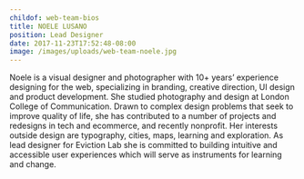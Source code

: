 ```yaml
---
childof: web-team-bios
title: NOELE LUSANO
position: Lead Designer
date: 2017-11-23T17:52:48-08:00
image: /images/uploads/web-team-noele.jpg
---
```

Noele is a visual designer and photographer with 10+ years’ experience designing for the web, specializing in branding, creative direction, UI design and product development. She studied photography and design at London College of Communication. Drawn to complex design problems that seek to improve quality of life, she has contributed to a number of projects and redesigns in tech and ecommerce, and recently nonprofit. Her interests outside design are typography, cities, maps, learning and exploration. As lead designer for Eviction Lab she is committed to building intuitive and accessible user experiences which will serve as instruments for learning and change.
